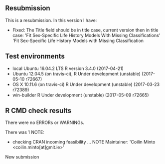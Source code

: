 ## Resubmission
This is a resubmission. In this version I have:

* Fixed: The Title field should be in title case, current version then in title case:
'Fit Sex-Specific Life History Models With Missing Classifications'
'Fit Sex-Specific Life History Models with Missing Classification

## Test environments
* local Ubuntu 16.04.2 LTS R version 3.4.0 (2017-04-21)
* Ubuntu 12.04.5 (on travis-ci), R Under development (unstable) (2017-05-10 r72667)
* OS X 10.11.6 (on travis-ci) R Under development (unstable) (2017-03-23 r72389)
* win-builder R Under development (unstable) (2017-05-09 r72665)

## R CMD check results
There were no ERRORs or WARNINGs. 

There was 1 NOTE:

* checking CRAN incoming feasibility ... NOTE
Maintainer: 'Coilin Minto <coilin.minto[at]gmit.ie>'

New submission
